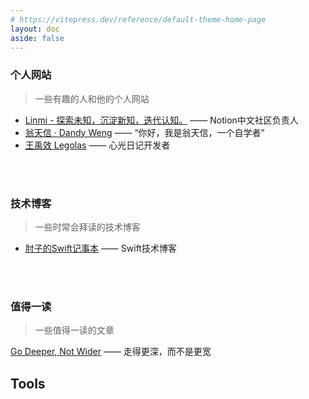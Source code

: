 ```yaml
---
# https://vitepress.dev/reference/default-theme-home-page
layout: doc
aside: false
---
```


<script setup>

import {
  VPTeamPage,
  VPTeamPageTitle,
  VPTeamMembers
} from 'vitepress/theme'

import { useData } from 'vitepress'

const { theme, page, frontmatter } = useData()


const apps = [
  {
    title: 'Notion',
    icon:'./icon/apps/notion.png',
    link:'https://www.notion.so/product?fredir=1',
    tags:['全平台']
  },
  {
    title: 'flomo',
    icon:'./icon/apps/flomo.png',
    link:'https://www.notion.so/product?fredir=1',
    tags:['全平台']
  }
]




</script>

<VPTeamPage>
  <VPTeamPageTitle>
    <template #title>
      Inbox
    </template>
    <template #lead>
      收集箱
    </template>
  </VPTeamPageTitle>
</VPTeamPage>




### 个人网站

> 一些有趣的人和他的个人网站

- [Linmi - 探索未知，沉淀新知，迭代认知。](https://linmi.cc/) —— Notion中文社区负责人
- [翁天信 · Dandy Weng](https://www.dandyweng.com/) —— “你好，我是翁天信，一个自学者”
- [王禹效 Legolas](https://www.legolas.me/) —— 心光日记开发者



<br>
<br>

### 技术博客

> 一些时常会拜读的技术博客

- [肘子的Swift记事本](https://www.fatbobman.com/) —— Swift技术博客


<br>
<br>

### 值得一读

> 一些值得一读的文章

[Go Deeper, Not Wider](https://www.raptitude.com/2017/12/go-deeper-not-wider/) —— 走得更深，而不是更宽


## Tools

<AppList :items ="apps" />
